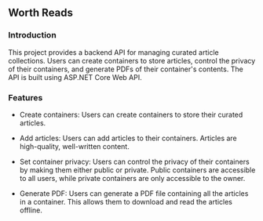 ## Worth Reads
### Introduction
This project provides a backend API for managing curated article collections. Users can create containers to store articles, control the privacy of their containers, and generate PDFs of their container's contents. The API is built using ASP.NET Core Web API.

### Features
- Create containers: Users can create containers to store their curated articles.

- Add articles: Users can add articles to their containers. Articles are high-quality, well-written content.

- Set container privacy: Users can control the privacy of their containers by making them either public or private. Public containers are accessible to all users, while private containers are only accessible to the owner.

- Generate PDF: Users can generate a PDF file containing all the articles in a container. This allows them to download and read the articles offline.